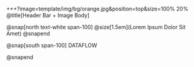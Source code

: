 +++?image=template/img/bg/orange.jpg&position=top&size=100% 20% @title[Header Bar + Image Body]

@snap[north text-white span-100] @size[1.5em](Lorem Ipsum Dolor Sit Amet) @snapend

@snap[south span-100] DATAFLOW 

@snapend

